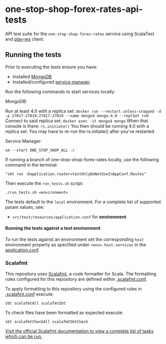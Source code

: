 # one-stop-shop-forex-rates-api-tests
API test suite for the `one-stop-shop-forex-rates` service using ScalaTest and [play-ws](https://github.com/playframework/play-ws) client.

## Running the tests

Prior to executing the tests ensure you have:
- Installed [MongoDB](https://docs.mongodb.com/manual/installation/)
- Installed/configured [service manager](https://github.com/hmrc/service-manager).

Run the following commands to start services locally:

MongoDB:

Run at least 4.0 with a replica set: `docker run --restart unless-stopped -d -p 27017-27019:27017-27019 --name mongo4 mongo:4.0 --replSet rs0`
Connect to said replica set: `docker exec -it mongo4 mongo`
When that console is there: `rs.initiate()`
You then should be running 4.0 with a replica set. You may have to re-run the rs.initiate() after you've restarted


Service Manager:
```
sm --start ONE_STOP_SHOP_ALL -r
```
If running a branch of one-stop-shop-forex-rates locally, use the following command in the terminal:
```
"sbt run -Dapplication.router=testOnlyDoNotUseInAppConf.Routes"
```

Then execute the `run_tests.sh` script:

`./run_tests.sh <environment>`

The tests default to the `local` environment.  For a complete list of supported param values, see:
- `src/test/resources/application.conf` for **environment**

#### Running the tests against a test environment

To run the tests against an environment set the corresponding `host` environment property as specified under
`<env>.host.services` in the [application.conf](src/test/resources/application.conf).

### Scalafmt
This repository uses [Scalafmt](https://scalameta.org/scalafmt/), a code formatter for Scala. The formatting rules configured for this repository are defined within [.scalafmt.conf](.scalafmt.conf).

To apply formatting to this repository using the configured rules in [.scalafmt.conf](.scalafmt.conf) execute:

 ```
 sbt scalafmtAll scalafmtSbt
 ```

To check files have been formatted as expected execute:

 ```
 sbt scalafmtCheckAll scalafmtSbtCheck
 ```

[Visit the official Scalafmt documentation to view a complete list of tasks which can be run.](https://scalameta.org/scalafmt/docs/installation.html#task-keys)